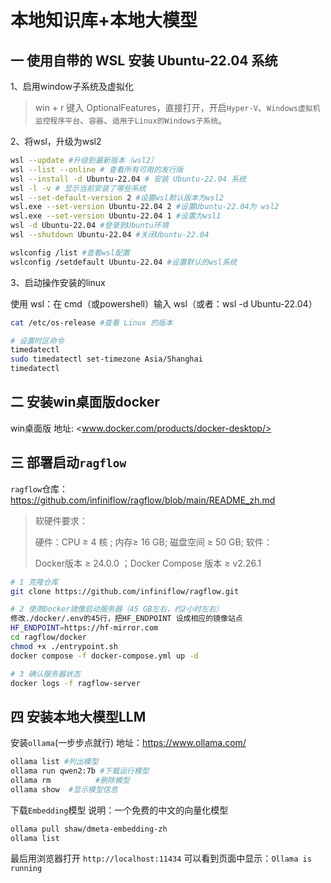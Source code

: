 # 本地知识库+本地大模型

## 一 使用自带的 WSL 安装 Ubuntu-22.04 系统

1、启用window子系统及虚拟化

> win + r 键入 OptionalFeatures，直接打开，开启`Hyper-V`、`Windows虚拟机监控程序平台`、`容器`、`适用于Linux的Windows子系统`。

2、将wsl，升级为wsl2

```bash
wsl --update #升级到最新版本（wsl2）
wsl --list --online # 查看所有可用的发行版
wsl --install -d Ubuntu-22.04 # 安装 Ubuntu-22.04 系统
wsl -l -v # 显示当前安装了哪些系统
wsl --set-default-version 2 #设置wsl默认版本为wsl2
wsl.exe --set-version Ubuntu-22.04 2 #设置Ubuntu-22.04为 wsl2
wsl.exe --set-version Ubuntu-22.04 1 #设置为wsl1
wsl -d Ubuntu-22.04 #登录到Ubuntu环境
wsl --shutdown Ubuntu-22.04 #关闭Ubuntu-22.04

wslconfig /list #查看wsl配置
wslconfig /setdefault Ubuntu-22.04 #设置默认的wsl系统
```

3、启动操作安装的linux

使用 wsl：在 cmd（或powershell）输入 wsl（或者：wsl -d Ubuntu-22.04）

```bash
cat /etc/os-release #查看 Linux 的版本

# 设置时区命令
timedatectl
sudo timedatectl set-timezone Asia/Shanghai
timedatectl
```

## 二 安装win桌面版docker

win桌面版 地址: <www.docker.com/products/docker-desktop/>

## 三 部署启动`ragflow`

`ragflow`仓库：<https://github.com/infiniflow/ragflow/blob/main/README_zh.md>

> 软硬件要求：
>
> 硬件：CPU ≥ 4 核 ; 内存≥ 16 GB; 磁盘空间 ≥ 50 GB; 软件：
>
> Docker版本 ≥ 24.0.0 ；Docker Compose 版本 ≥ v2.26.1

```bash
# 1 克隆仓库
git clone https://github.com/infiniflow/ragflow.git

# 2 使用Docker镜像启动服务器（45 GB左右，约2小时左右）
修改./docker/.env的45行，把HF_ENDPOINT 设成相应的镜像站点
HF_ENDPOINT=https://hf-mirror.com
cd ragflow/docker
chmod +x ./entrypoint.sh
docker compose -f docker-compose.yml up -d

# 3 确认服务器状态
docker logs -f ragflow-server
```

## 四 安装本地大模型LLM

安装`ollama`(一步步点就行) 地址：<https://www.ollama.com/>

```bash
ollama list #列出模型
ollama run qwen2:7b #下载运行模型
ollama rm          #删除模型
ollama show  #显示模型信息
```

下载`Embedding`模型 说明：一个免费的中文的向量化模型

```bash
ollama pull shaw/dmeta-embedding-zh
ollama list
```

最后用浏览器打开 `http://localhost:11434` 可以看到页面中显示：`Ollama is running`
